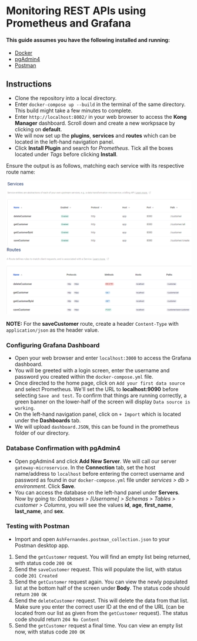 # Monitoring REST APIs using Prometheus and Grafana 

#### This guide assumes you have the following installed and running:
* [Docker](https://www.docker.com/products/docker-desktop/)
* [pgAdmin4](https://www.pgadmin.org/download/)
* [Postman](https://www.postman.com/downloads/)

## Instructions 
- Clone the repository into a local directory.
- Enter ``docker-compose up --build`` in the terminal of the same directory. This build might take a few minutes to complete.
- Enter ``http://localhost:8002/`` in your web browser to access the **Kong Manager** dashboard. Scroll down and create a new workpsace by clicking on **default**.
- We will now set up the **plugins**, **services** and **routes** which can be located in the left-hand navigation panel. 
- Click **Install Plugin** and search for *Prometheus*. Tick all the boxes located under *Tags* before clicking **Install**.

Ensure the output is as follows, matching each service with its respective route name:

![services](https://github.com/AshFernandes-IW/Microservice-API-Gateway-Database/blob/master/img/service.png)
![routes](https://github.com/AshFernandes-IW/Microservice-API-Gateway-Database/blob/master/img/route.png)

**NOTE:** For the **saveCustomer** route, create a header ``Content-Type`` with ``application/json`` as the header value.

### Configuring Grafana Dashboard
- Open your web browser and enter ``localhost:3000`` to access the Grafana dashboard.
- You will be greeted with a login screen, enter the username and password you created within the ``docker-compose.yml`` file.
- Once directed to the home page, click on ``Add your first data source`` and select Prometheus. We'll set the URL to **localhost:9090** before selecting ``Save and test``. To confirm that things are running correctly, a green banner on the lower-half of the screen will display ``Data source is working``.
- On the left-hand navigation panel, click on ``+ Import`` which is located under the **Dashboards** tab.
- We will upload ``dashboard.JSON``, this can be found in the prometheus folder of our directory.

### Database Confirmation with pgAdmin4
- Open pgAdmin4 and click **Add New Server**. We will call our server ``gateway-microservice``. In the **Connection** tab, set the host name/address to ``localhost`` before entering the correct username and password as found in our ``docker-compose.yml`` file under *services > db > environment*. Click **Save**.
- You can access the database on the left-hand panel under **Servers**.
Now by going to: *Databases > [Username] > Schemas > Tables > customer > Columns*, you will see the values **id**, **age**, **first_name**, **last_name**, and **sex**.

### Testing with Postman
- Import and open ``AshFernandes.postman_collection.json`` to your Postman desktop app.
1. Send the ``getCustomer`` request. You will find an empty list being returned, with status code ``200 OK``
2. Send the ``saveCustomer`` request. This will populate the list, with status code ``201 Created``
3. Send the ``getCustomer`` request again. You can view the newly populated list at the bottom half of the screen under **Body**. The status code should return ``200 OK``
4. Send the ``deleteCustomer`` request. This will delete the data from that list. Make sure you enter the correct user ID at the end of the URL (can be located from our list as given from the ``getCustomer`` request). The status code should return ``204 No Content``
5. Send the ``getCustomer`` request a final time. You can view an empty list now, with status code ``200 OK``
